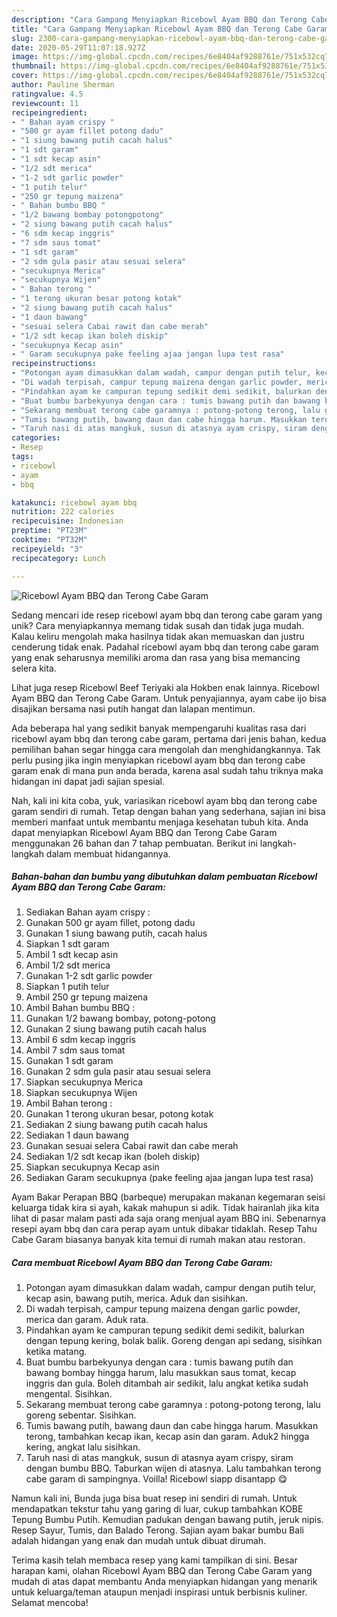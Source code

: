 ```yaml
---
description: "Cara Gampang Menyiapkan Ricebowl Ayam BBQ dan Terong Cabe Garam yang Lezat"
title: "Cara Gampang Menyiapkan Ricebowl Ayam BBQ dan Terong Cabe Garam yang Lezat"
slug: 2300-cara-gampang-menyiapkan-ricebowl-ayam-bbq-dan-terong-cabe-garam-yang-lezat
date: 2020-05-29T11:07:18.927Z
image: https://img-global.cpcdn.com/recipes/6e8404af9288761e/751x532cq70/ricebowl-ayam-bbq-dan-terong-cabe-garam-foto-resep-utama.jpg
thumbnail: https://img-global.cpcdn.com/recipes/6e8404af9288761e/751x532cq70/ricebowl-ayam-bbq-dan-terong-cabe-garam-foto-resep-utama.jpg
cover: https://img-global.cpcdn.com/recipes/6e8404af9288761e/751x532cq70/ricebowl-ayam-bbq-dan-terong-cabe-garam-foto-resep-utama.jpg
author: Pauline Sherman
ratingvalue: 4.5
reviewcount: 11
recipeingredient:
- " Bahan ayam crispy "
- "500 gr ayam fillet potong dadu"
- "1 siung bawang putih cacah halus"
- "1 sdt garam"
- "1 sdt kecap asin"
- "1/2 sdt merica"
- "1-2 sdt garlic powder"
- "1 putih telur"
- "250 gr tepung maizena"
- " Bahan bumbu BBQ "
- "1/2 bawang bombay potongpotong"
- "2 siung bawang putih cacah halus"
- "6 sdm kecap inggris"
- "7 sdm saus tomat"
- "1 sdt garam"
- "2 sdm gula pasir atau sesuai selera"
- "secukupnya Merica"
- "secukupnya Wijen"
- " Bahan terong "
- "1 terong ukuran besar potong kotak"
- "2 siung bawang putih cacah halus"
- "1 daun bawang"
- "sesuai selera Cabai rawit dan cabe merah"
- "1/2 sdt kecap ikan boleh diskip"
- "secukupnya Kecap asin"
- " Garam secukupnya pake feeling ajaa jangan lupa test rasa"
recipeinstructions:
- "Potongan ayam dimasukkan dalam wadah, campur dengan putih telur, kecap asin, bawang putih, merica. Aduk dan sisihkan."
- "Di wadah terpisah, campur tepung maizena dengan garlic powder, merica dan garam. Aduk rata."
- "Pindahkan ayam ke campuran tepung sedikit demi sedikit, balurkan dengan tepung kering, bolak balik. Goreng dengan api sedang, sisihkan ketika matang."
- "Buat bumbu barbekyunya dengan cara : tumis bawang putih dan bawang bombay hingga harum, lalu masukkan saus tomat, kecap inggris dan gula. Boleh ditambah air sedikit, lalu angkat ketika sudah mengental. Sisihkan."
- "Sekarang membuat terong cabe garamnya : potong-potong terong, lalu goreng sebentar. Sisihkan."
- "Tumis bawang putih, bawang daun dan cabe hingga harum. Masukkan terong, tambahkan kecap ikan, kecap asin dan garam. Aduk2 hingga kering, angkat lalu sisihkan."
- "Taruh nasi di atas mangkuk, susun di atasnya ayam crispy, siram dengan bumbu BBQ. Taburkan wijen di atasnya. Lalu tambahkan terong cabe garam di sampingnya. Voilla! Ricebowl siapp disantapp 😋"
categories:
- Resep
tags:
- ricebowl
- ayam
- bbq

katakunci: ricebowl ayam bbq 
nutrition: 222 calories
recipecuisine: Indonesian
preptime: "PT23M"
cooktime: "PT32M"
recipeyield: "3"
recipecategory: Lunch

---
```



![Ricebowl Ayam BBQ dan Terong Cabe Garam](https://img-global.cpcdn.com/recipes/6e8404af9288761e/751x532cq70/ricebowl-ayam-bbq-dan-terong-cabe-garam-foto-resep-utama.jpg)

Sedang mencari ide resep ricebowl ayam bbq dan terong cabe garam yang unik? Cara menyiapkannya memang tidak susah dan tidak juga mudah. Kalau keliru mengolah maka hasilnya tidak akan memuaskan dan justru cenderung tidak enak. Padahal ricebowl ayam bbq dan terong cabe garam yang enak seharusnya memiliki aroma dan rasa yang bisa memancing selera kita.

Lihat juga resep Ricebowl Beef Teriyaki ala Hokben enak lainnya. Ricebowl Ayam BBQ dan Terong Cabe Garam. Untuk penyajiannya, ayam cabe ijo bisa disajikan bersama nasi putih hangat dan lalapan mentimun.

Ada beberapa hal yang sedikit banyak mempengaruhi kualitas rasa dari ricebowl ayam bbq dan terong cabe garam, pertama dari jenis bahan, kedua pemilihan bahan segar hingga cara mengolah dan menghidangkannya. Tak perlu pusing jika ingin menyiapkan ricebowl ayam bbq dan terong cabe garam enak di mana pun anda berada, karena asal sudah tahu triknya maka hidangan ini dapat jadi sajian spesial.


Nah, kali ini kita coba, yuk, variasikan ricebowl ayam bbq dan terong cabe garam sendiri di rumah. Tetap dengan bahan yang sederhana, sajian ini bisa memberi manfaat untuk membantu menjaga kesehatan tubuh kita. Anda dapat menyiapkan Ricebowl Ayam BBQ dan Terong Cabe Garam menggunakan 26 bahan dan 7 tahap pembuatan. Berikut ini langkah-langkah dalam membuat hidangannya.

<!--inarticleads1-->

##### Bahan-bahan dan bumbu yang dibutuhkan dalam pembuatan Ricebowl Ayam BBQ dan Terong Cabe Garam:

1. Sediakan  Bahan ayam crispy :
1. Gunakan 500 gr ayam fillet, potong dadu
1. Gunakan 1 siung bawang putih, cacah halus
1. Siapkan 1 sdt garam
1. Ambil 1 sdt kecap asin
1. Ambil 1/2 sdt merica
1. Gunakan 1-2 sdt garlic powder
1. Siapkan 1 putih telur
1. Ambil 250 gr tepung maizena
1. Ambil  Bahan bumbu BBQ :
1. Gunakan 1/2 bawang bombay, potong-potong
1. Gunakan 2 siung bawang putih cacah halus
1. Ambil 6 sdm kecap inggris
1. Ambil 7 sdm saus tomat
1. Gunakan 1 sdt garam
1. Gunakan 2 sdm gula pasir atau sesuai selera
1. Siapkan secukupnya Merica
1. Siapkan secukupnya Wijen
1. Ambil  Bahan terong :
1. Gunakan 1 terong ukuran besar, potong kotak
1. Sediakan 2 siung bawang putih cacah halus
1. Sediakan 1 daun bawang
1. Gunakan sesuai selera Cabai rawit dan cabe merah
1. Sediakan 1/2 sdt kecap ikan (boleh diskip)
1. Siapkan secukupnya Kecap asin
1. Sediakan  Garam secukupnya (pake feeling ajaa jangan lupa test rasa)


Ayam Bakar Perapan BBQ (barbeque) merupakan makanan kegemaran seisi keluarga tidak kira si ayah, kakak mahupun si adik. Tidak hairanlah jika kita lihat di pasar malam pasti ada saja orang menjual ayam BBQ ini. Sebenarnya resepi ayam bbq dan cara perap ayam untuk dibakar tidaklah. Resep Tahu Cabe Garam biasanya banyak kita temui di rumah makan atau restoran. 

<!--inarticleads2-->

##### Cara membuat Ricebowl Ayam BBQ dan Terong Cabe Garam:

1. Potongan ayam dimasukkan dalam wadah, campur dengan putih telur, kecap asin, bawang putih, merica. Aduk dan sisihkan.
1. Di wadah terpisah, campur tepung maizena dengan garlic powder, merica dan garam. Aduk rata.
1. Pindahkan ayam ke campuran tepung sedikit demi sedikit, balurkan dengan tepung kering, bolak balik. Goreng dengan api sedang, sisihkan ketika matang.
1. Buat bumbu barbekyunya dengan cara : tumis bawang putih dan bawang bombay hingga harum, lalu masukkan saus tomat, kecap inggris dan gula. Boleh ditambah air sedikit, lalu angkat ketika sudah mengental. Sisihkan.
1. Sekarang membuat terong cabe garamnya : potong-potong terong, lalu goreng sebentar. Sisihkan.
1. Tumis bawang putih, bawang daun dan cabe hingga harum. Masukkan terong, tambahkan kecap ikan, kecap asin dan garam. Aduk2 hingga kering, angkat lalu sisihkan.
1. Taruh nasi di atas mangkuk, susun di atasnya ayam crispy, siram dengan bumbu BBQ. Taburkan wijen di atasnya. Lalu tambahkan terong cabe garam di sampingnya. Voilla! Ricebowl siapp disantapp 😋


Namun kali ini, Bunda juga bisa buat resep ini sendiri di rumah. Untuk mendapatkan tekstur tahu yang garing di luar, cukup tambahkan KOBE Tepung Bumbu Putih. Kemudian padukan dengan bawang putih, jeruk nipis. Resep Sayur, Tumis, dan Balado Terong. Sajian ayam bakar bumbu Bali adalah hidangan yang enak dan mudah untuk dibuat dirumah. 

Terima kasih telah membaca resep yang kami tampilkan di sini. Besar harapan kami, olahan Ricebowl Ayam BBQ dan Terong Cabe Garam yang mudah di atas dapat membantu Anda menyiapkan hidangan yang menarik untuk keluarga/teman ataupun menjadi inspirasi untuk berbisnis kuliner. Selamat mencoba!
